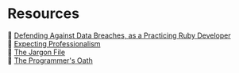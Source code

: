 # Resources

🎥 [Defending Against Data Breaches, as a Practicing Ruby Developer](https://youtu.be/3JPBqu68Iqg)  
🎥 [Expecting Professionalism](https://youtu.be/BSaAMQVq01E)  
📝 [The Jargon File](http://www.catb.org/jargon/html/index.html)  
🎥 [The Programmer's Oath](https://skillsmatter.com/skillscasts/9503-the-programmers-oath-uncle-bob-martin)  
